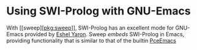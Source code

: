 # Using SWI-Prolog with GNU-Emacs

With [[sweep][<pkg:sweep>]], SWI-Prolog has an excellent mode for
GNU-Emacs provided by [Eshel Yaron](mailto:me@eshelyaron.com).  Sweep
_embeds_ SWI-Prolog in Emacs, providing functionality that is similar
to that of the builtin [PceEmacs](PceEmacs.md)

